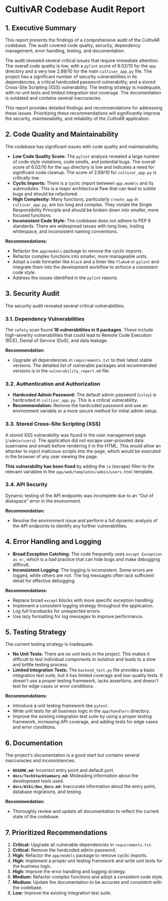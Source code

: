 # CultivAR Codebase Audit Report

## 1. Executive Summary

This report presents the findings of a comprehensive audit of the CultivAR codebase. The audit covered code quality, security, dependency management, error handling, testing, and documentation.

The audit revealed several critical issues that require immediate attention. The overall code quality is low, with a `pylint` score of 6.02/10 for the `app` directory and a very low 2.69/10 for the main `cultivar_app.py` file. The project has a significant number of security vulnerabilities in its dependencies, a critical hardcoded password vulnerability, and a stored Cross-Site Scripting (XSS) vulnerability. The testing strategy is inadequate, with no unit tests and limited integration test coverage. The documentation is outdated and contains several inaccuracies.

This report provides detailed findings and recommendations for addressing these issues. Prioritizing these recommendations will significantly improve the security, maintainability, and reliability of the CultivAR application.

## 2. Code Quality and Maintainability

The codebase has significant issues with code quality and maintainability.

*   **Low Code Quality Score:** The `pylint` analysis revealed a large number of code style violations, code smells, and potential bugs. The overall score of 6.02/10 for the `app` directory is low and indicates a need for significant code cleanup. The score of 2.69/10 for `cultivar_app.py` is critically low.
*   **Cyclic Imports:** There is a cyclic import between `app.models` and its submodules. This is a major architectural flaw that can lead to subtle bugs and should be refactored.
*   **High Complexity:** Many functions, particularly `create_app` in `cultivar_app.py`, are too long and complex. They violate the Single Responsibility Principle and should be broken down into smaller, more focused functions.
*   **Inconsistent Code Style:** The codebase does not adhere to PEP 8 standards. There are widespread issues with long lines, trailing whitespace, and inconsistent naming conventions.

**Recommendations:**
*   Refactor the `app/models` package to remove the cyclic imports.
*   Refactor complex functions into smaller, more manageable units.
*   Adopt a code formatter like `black` and a linter like `flake8` or `pylint` and integrate them into the development workflow to enforce a consistent code style.
*   Address the issues identified in the `pylint` reports.

## 3. Security Audit

The security audit revealed several critical vulnerabilities.

### 3.1. Dependency Vulnerabilities

The `safety` scan found **18 vulnerabilities in 6 packages**. These include high-severity vulnerabilities that could lead to Remote Code Execution (RCE), Denial of Service (DoS), and data leakage.

**Recommendation:**
*   Upgrade all dependencies in `requirements.txt` to their latest stable versions. The detailed list of vulnerable packages and recommended versions is in the `vulnerability_report.md` file.

### 3.2. Authentication and Authorization

*   **Hardcoded Admin Password:** The default admin password (`isley`) is hardcoded in `cultivar_app.py`. This is a critical vulnerability.
*   **Recommendation:** Remove the hardcoded password and use an environment variable or a more secure method for initial admin setup.

### 3.3. Stored Cross-Site Scripting (XSS)

A stored XSS vulnerability was found in the user management page (`/admin/users`). The application did not escape user-provided data (username and email) before rendering it in the HTML. This would allow an attacker to inject malicious scripts into the page, which would be executed in the browser of any user viewing the page.

**This vulnerability has been fixed** by adding the `|e` (escape) filter to the relevant variables in the `app/web/templates/admin/users.html` template.

### 3.4. API Security

Dynamic testing of the API endpoints was incomplete due to an "Out of diskspace" error in the environment.

**Recommendation:**
*   Resolve the environment issue and perform a full dynamic analysis of the API endpoints to identify any further vulnerabilities.

## 4. Error Handling and Logging

*   **Broad Exception Catching:** The code frequently uses `except Exception as e:`, which is a bad practice that can hide bugs and make debugging difficult.
*   **Inconsistent Logging:** The logging is inconsistent. Some errors are logged, while others are not. The log messages often lack sufficient detail for effective debugging.

**Recommendations:**
*   Replace broad `except` blocks with more specific exception handling.
*   Implement a consistent logging strategy throughout the application.
*   Log full tracebacks for unexpected errors.
*   Use lazy formatting for log messages to improve performance.

## 5. Testing Strategy

The current testing strategy is inadequate.

*   **No Unit Tests:** There are no unit tests in the project. This makes it difficult to test individual components in isolation and leads to a slow and brittle testing process.
*   **Limited Integration Tests:** The `backend_test.py` file provides a basic integration test suite, but it has limited coverage and low-quality tests. It doesn't use a proper testing framework, lacks assertions, and doesn't test for edge cases or error conditions.

**Recommendations:**
*   Introduce a unit testing framework like `pytest`.
*   Write unit tests for all business logic in the `app/handlers` directory.
*   Improve the existing integration test suite by using a proper testing framework, increasing API coverage, and adding tests for edge cases and error conditions.

## 6. Documentation

The project's documentation is a good start but contains several inaccuracies and inconsistencies.

*   **`README.md`:** Incorrect entry point and default port.
*   **`docs/TechStackSummary.md`:** Misleading information about the development tools used.
*   **`docs/Wiki/Dev_Docs.md`:** Inaccurate information about the entry point, database migrations, and testing.

**Recommendation:**
*   Thoroughly review and update all documentation to reflect the current state of the codebase.

## 7. Prioritized Recommendations

1.  **Critical:** Upgrade all vulnerable dependencies in `requirements.txt`.
2.  **Critical:** Remove the hardcoded admin password.
3.  **High:** Refactor the `app/models` package to remove cyclic imports.
4.  **High:** Implement a proper unit testing framework and write unit tests for the business logic.
5.  **High:** Improve the error handling and logging strategy.
6.  **Medium:** Refactor complex functions and adopt a consistent code style.
7.  **Medium:** Update the documentation to be accurate and consistent with the codebase.
8.  **Low:** Improve the existing integration test suite.
